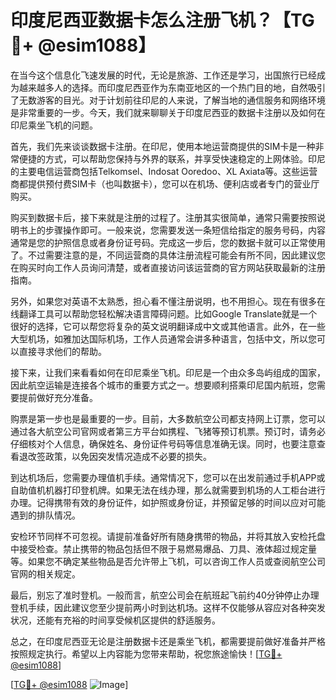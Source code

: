 # 印度尼西亚数据卡怎么注册飞机？【TG💪+ @esim1088】

在当今这个信息化飞速发展的时代，无论是旅游、工作还是学习，出国旅行已经成为越来越多人的选择。而印度尼西亚作为东南亚地区的一个热门目的地，自然吸引了无数游客的目光。对于计划前往印尼的人来说，了解当地的通信服务和网络环境是非常重要的一步。今天，我们就来聊聊关于印度尼西亚的数据卡注册以及如何在印尼乘坐飞机的问题。

首先，我们先来谈谈数据卡注册。在印尼，使用本地运营商提供的SIM卡是一种非常便捷的方式，可以帮助您保持与外界的联系，并享受快速稳定的上网体验。印尼的主要电信运营商包括Telkomsel、Indosat Ooredoo、XL Axiata等。这些运营商都提供预付费SIM卡（也叫数据卡），您可以在机场、便利店或者专门的营业厅购买。

购买到数据卡后，接下来就是注册的过程了。注册其实很简单，通常只需要按照说明书上的步骤操作即可。一般来说，您需要发送一条短信给指定的服务号码，内容通常是您的护照信息或者身份证号码。完成这一步后，您的数据卡就可以正常使用了。不过需要注意的是，不同运营商的具体注册流程可能会有所不同，因此建议您在购买时向工作人员询问清楚，或者直接访问该运营商的官方网站获取最新的注册指南。

另外，如果您对英语不太熟悉，担心看不懂注册说明，也不用担心。现在有很多在线翻译工具可以帮助您轻松解决语言障碍问题。比如Google Translate就是一个很好的选择，它可以帮您将复杂的英文说明翻译成中文或其他语言。此外，在一些大型机场，如雅加达国际机场，工作人员通常会讲多种语言，包括中文，所以您可以直接寻求他们的帮助。

接下来，让我们来看看如何在印尼乘坐飞机。印尼是一个由众多岛屿组成的国家，因此航空运输是连接各个城市的重要方式之一。想要顺利搭乘印尼国内航班，您需要提前做好充分准备。

购票是第一步也是最重要的一步。目前，大多数航空公司都支持网上订票，您可以通过各大航空公司官网或者第三方平台如携程、飞猪等预订机票。预订时，请务必仔细核对个人信息，确保姓名、身份证件号码等信息准确无误。同时，也要注意查看退改签政策，以免因突发情况造成不必要的损失。

到达机场后，您需要办理值机手续。通常情况下，您可以在出发前通过手机APP或自助值机机器打印登机牌。如果无法在线办理，那么就需要到机场的人工柜台进行办理。记得携带有效的身份证件，如护照或身份证，并预留足够的时间以应对可能遇到的排队情况。

安检环节同样不可忽视。请提前准备好所有随身携带的物品，并将其放入安检托盘中接受检查。禁止携带的物品包括但不限于易燃易爆品、刀具、液体超过规定量等。如果您不确定某些物品是否允许带上飞机，可以咨询工作人员或查阅航空公司官网的相关规定。

最后，别忘了准时登机。一般而言，航空公司会在航班起飞前约40分钟停止办理登机手续，因此建议您至少提前两小时到达机场。这样不仅能够从容应对各种突发状况，还能有充裕的时间享受候机区提供的舒适服务。

总之，在印度尼西亚无论是注册数据卡还是乘坐飞机，都需要提前做好准备并严格按照规定执行。希望以上内容能为您带来帮助，祝您旅途愉快！[[TG💪+ @esim1088](https://t.me/s/esim1088)]

[[TG💪+ @esim1088](https://t.me/s/esim1088) ![Image](https://i.postimg.cc/4NQfJmqS/Snipaste-2025-05-13-00-14-12.png)]